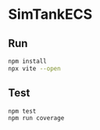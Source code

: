 # SimTankECS

## Run
```bash
npm install
npx vite --open
```

## Test
```bash
npm test
npm run coverage
```
